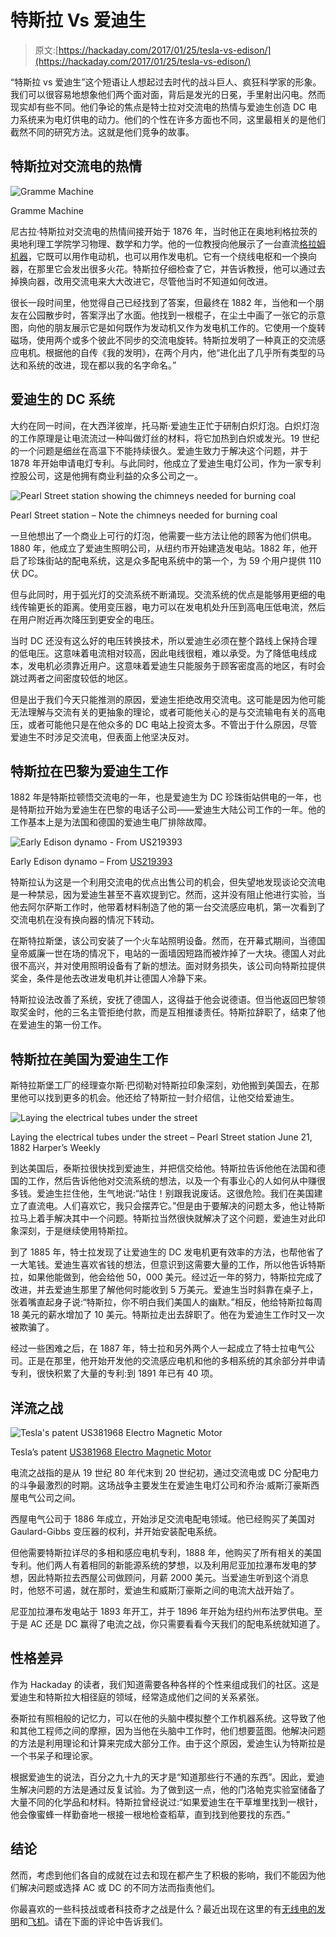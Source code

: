 # 特斯拉 Vs 爱迪生

> 原文:[https://hackaday.com/2017/01/25/tesla-vs-edison/](https://hackaday.com/2017/01/25/tesla-vs-edison/)

“特斯拉 vs 爱迪生”这个短语让人想起过去时代的战斗巨人、疯狂科学家的形象。我们可以很容易地想象他们两个面对面，背后是发光的日冕，手里射出闪电。然而现实却有些不同。他们争论的焦点是特士拉对交流电的热情与爱迪生创造 DC 电力系统来为电灯供电的动力。他们的个性在许多方面也不同，这里最相关的是他们截然不同的研究方法。这就是他们竞争的故事。

## 特斯拉对交流电的热情

![Gramme Machine](../Images/994bdeeeccc72e8fae8de95c9e978408.png)

Gramme Machine

尼古拉·特斯拉对交流电的热情间接开始于 1876 年，当时他正在奥地利格拉茨的奥地利理工学院学习物理、数学和力学。他的一位教授向他展示了一台直流[格拉姆机器](https://en.wikipedia.org/wiki/Gramme_machine)，它既可以用作电动机，也可以用作发电机。它有一个绕线电枢和一个换向器，在那里它会发出很多火花。特斯拉仔细检查了它，并告诉教授，他可以通过去掉换向器，改用交流电来大大改进它，尽管他当时不知道如何改进。

很长一段时间里，他觉得自己已经找到了答案，但最终在 1882 年，当他和一个朋友在公园散步时，答案浮出了水面。他找到一根棍子，在尘土中画了一张它的示意图，向他的朋友展示它是如何既作为发动机又作为发电机工作的。它使用一个旋转磁场，使用两个或多个彼此不同步的交流电旋转。特斯拉发明了一种真正的交流感应电机。根据他的自传《我的发明》，在两个月内，他“进化出了几乎所有类型的马达和系统的改进，现在都以我的名字命名。”

## 爱迪生的 DC 系统

大约在同一时间，在大西洋彼岸，托马斯·爱迪生正忙于研制白炽灯泡。白炽灯泡的工作原理是让电流流过一种叫做灯丝的材料，将它加热到白炽或发光。19 世纪的一个问题是细丝在高温下不能持续很久。爱迪生致力于解决这个问题，并于 1878 年开始申请电灯专利。与此同时，他成立了爱迪生电灯公司，作为一家专利控股公司，这是他拥有商业利益的众多公司之一。

![Pearl Street station showing the chimneys needed for burning coal](../Images/66b913435cb12cbc723dae263570cdb4.png)

Pearl Street station – Note the chimneys needed for burning coal

一旦他想出了一个商业上可行的灯泡，他需要一些方法让他的顾客为他们供电。1880 年，他成立了爱迪生照明公司，从纽约市开始建造发电站。1882 年，他开启了珍珠街站的配电系统，这是众多配电系统中的第一个，为 59 个用户提供 110 伏 DC。

但与此同时，用于弧光灯的交流系统不断涌现。交流系统的优点是能够用更细的电线传输更长的距离。使用变压器，电力可以在发电机处升压到高电压低电流，然后在用户附近再次降压到更安全的电压。

当时 DC 还没有这么好的电压转换技术，所以爱迪生必须在整个路线上保持合理的低电压。这意味着电流相对较高，因此电线很粗，难以承受。为了降低电线成本，发电机必须靠近用户。这意味着爱迪生只能服务于顾客密度高的地区，有时会跳过两者之间密度较低的地区。

但是出于我们今天只能推测的原因，爱迪生拒绝改用交流电。这可能是因为他可能无法理解与交流有关的更抽象的理论，或者可能他关心的是与交流输电有关的高电压，或者可能他只是在他众多的 DC 电站上投资太多。不管出于什么原因，尽管爱迪生不时涉足交流电，但表面上他坚决反对。

## 特斯拉在巴黎为爱迪生工作

1882 年是特斯拉顿悟交流电的一年，也是爱迪生为 DC 珍珠街站供电的一年，也是特斯拉开始为爱迪生在巴黎的电话子公司——爱迪生大陆公司工作的一年。他的工作基本上是为法国和德国的爱迪生电厂排除故障。

![Early Edison dynamo - From US219393](../Images/abd3c5e18b85bd45bb638c5b64ddc2d3.png)

Early Edison dynamo – From [US219393](https://patents.google.com/patent/US219393A)

特斯拉认为这是一个利用交流电的优点出售公司的机会，但失望地发现谈论交流电是一种禁忌，因为爱迪生甚至不喜欢提到它。然而，这并没有阻止他进行实验，当他去阿尔萨斯工作时，他带着材料制造了他的第一台交流感应电机，第一次看到了交流电机在没有换向器的情况下转动。

在斯特拉斯堡，该公司安装了一个火车站照明设备。然而，在开幕式期间，当德国皇帝威廉一世在场的情况下，电站的一面墙因短路而被炸掉了一大块。德国人对此很不高兴，并对使用照明设备有了新的想法。面对财务损失，该公司向特斯拉提供奖金，条件是他去改进发电机并让德国人冷静下来。

特斯拉设法改善了系统，安抚了德国人，这得益于他会说德语。但当他返回巴黎领取奖金时，他的三名主管拒绝付款，而是互相推诿责任。特斯拉辞职了，结束了他在爱迪生的第一份工作。

## 特斯拉在美国为爱迪生工作

斯特拉斯堡工厂的经理查尔斯·巴彻勒对特斯拉印象深刻，劝他搬到美国去，在那里他可以找到更多的机会。他还给了特斯拉一封介绍信，让他交给爱迪生。

![Laying the electrical tubes under the street](../Images/cd51b00dfe446eb361fcc90abf099d81.png)

Laying the electrical tubes under the street – Pearl Street station June 21, 1882 Harper’s Weekly

到达美国后，泰斯拉很快找到爱迪生，并把信交给他。特斯拉告诉他他在法国和德国的工作，然后告诉他他对交流系统的想法，以及一个有事业心的人如何从中赚很多钱。爱迪生拦住他，生气地说:“站住！别跟我说废话。这很危险。我们在美国建立了直流电。人们喜欢它，我只会摆弄它。”但是由于要解决的问题太多，他让特斯拉马上着手解决其中一个问题。特斯拉当然很快就解决了这个问题，爱迪生对此印象深刻，于是继续使用特斯拉。

到了 1885 年，特士拉发现了让爱迪生的 DC 发电机更有效率的方法，也帮他省了一大笔钱。爱迪生喜欢省钱的想法，但意识到这需要大量的工作，所以他告诉特斯拉，如果他能做到，他会给他 50，000 美元。经过近一年的努力，特斯拉完成了改进，并去爱迪生那里了解他何时能收到 5 万美元。爱迪生当时斜靠在桌子上，张着嘴直起身子说:“特斯拉，你不明白我们美国人的幽默。”相反，他给特斯拉每周 18 美元的薪水增加了 10 美元。特斯拉走出去辞职了。他在为爱迪生工作时又一次被欺骗了。

经过一些困难之后，在 1887 年，特士拉和另外两个人一起成立了特士拉电气公司。正是在那里，他开始开发他的交流感应电机和他的多相系统的其余部分并申请专利，很快积累了大量的专利:到 1891 年已有 40 项。

## 洋流之战

![Tesla's patent US381968 Electro Magnetic Motor](../Images/1aad07b9e2ea1959ea6889125070fdaf.png)

Tesla’s patent [US381968 Electro Magnetic Motor](https://patents.google.com/patent/US381968A)

电流之战指的是从 19 世纪 80 年代末到 20 世纪初，通过交流电或 DC 分配电力的斗争最激烈的时期。这场战争主要发生在爱迪生电灯公司和乔治·威斯汀豪斯西屋电气公司之间。

西屋电气公司于 1886 年成立，开始涉足交流电配电领域。他已经购买了美国对 Gaulard-Gibbs 变压器的权利，并开始安装配电系统。

但他需要特斯拉详尽的多相和感应电机专利，1888 年，他购买了所有相关的美国专利。他们两人有着相同的新能源系统的梦想，以及利用尼亚加拉瀑布发电的梦想，因此特斯拉去西屋公司做顾问，月薪 2000 美元。当爱迪生听到这个消息时，他怒不可遏，就在那时，爱迪生和威斯汀豪斯之间的电流大战开始了。

尼亚加拉瀑布发电站于 1893 年开工，并于 1896 年开始为纽约州布法罗供电。至于是 AC 还是 DC 赢得了电流之战，你只需要看看今天我们的配电系统就知道了。

## 性格差异

作为 Hackaday 的读者，我们知道需要各种各样的个性来组成我们的社区。这是爱迪生和特斯拉大相径庭的领域，经常造成他们之间的关系紧张。

泰斯拉有照相般的记忆力，可以在他的头脑中模拟整个工作机器系统。这导致了他和其他工程师之间的摩擦，因为当他在头脑中工作时，他们想要蓝图。他解决问题的方法是利用理论和计算来完成大部分工作。由于这个原因，爱迪生认为特斯拉是一个书呆子和理论家。

根据爱迪生的说法，百分之九十九的天才是“知道那些行不通的东西”。因此，爱迪生解决问题的方法是通过反复试验。为了做到这一点，他的门洛帕克实验室储备了大量不同的化学品和材料。特斯拉曾经说过:“如果爱迪生在干草堆里找到一根针，他会像蜜蜂一样勤奋地一根接一根地检查稻草，直到找到他要找的东西。”

## 结论

然而，考虑到他们各自的成就在过去和现在都产生了积极的影响，我们不能因为他们解决问题或选择 AC 或 DC 的不同方法而指责他们。

你最喜欢的一些科技战或者科技奇才之战是什么？最近出现在这里的有[无线电的发明](http://hackaday.com/2017/01/09/did-a-russian-physicist-invent-radio/)和[飞机](http://hackaday.com/2017/01/10/the-wright-flyer-engineering-and-iterating/)。请在下面的评论中告诉我们。
